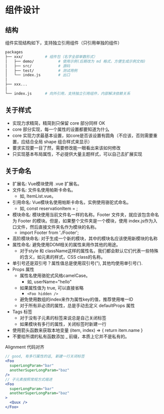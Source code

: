 # 组件设计

## 结构

组件实现结构如下，支持独立引用组件（只引用单独的组件）

```bash
packages
├── xxx/          # 组件包（名字全部单数形式）
│   ├── demo/           # 使用示例(后期改为 md 格式，方便生成示例文档)
│   ├── src/            # 源码
│   ├── test/           # 测试用例
│   └── index.js        # 出口
│
├── xxx...
│
└── index.js      # 向外引用，支持独立引用组件，内部解决依赖关系
```

## 关于样式

- 实现力求精简，精简到只保留 core 部分同样 OK
- core 部分实现，每一个属性的设置都要知道为什么
- core 实现力求最基本设置，如core是否该设置有圆角（不应该，否则需要重置，应结合全局 shape 组合样式来显示）
- 要求实现要一目了然，需要修改能一眼看出来该如何修改
- 只实现基本布局属性，不必提供大量主题样式，可以自己去扩展实现

## 关于命名

- 扩展名: Vue模块使用 .vue 扩展名。
- 文件名: 文件名使用帕斯卡命名。
  - 如, ItemList.vue。
- 引用命名: Vue模块名使用帕斯卡命名，实例使用骆驼式命名。
  - 如, const reservationItem = <ReservationCard />;
- 模块命名: 模块使用当前文件名一样的名称。Footer 文件夹，就应该包含命名为 Footer 的模块。但是，如果整个文件夹是一个模块，使用 index.js作为入口文件，然后直接文件夹名作为模块的名称。
  - import Footer from './Footer';
- 高阶模块命名: 对于生成一个新的模块，其中的模块名应该使用新模块的名称
- 属性命名: 避免使用DOM相关的属性来用作其他的用途。
  - 对于style 和 className这样的属性名，我们都会默认它们代表一些特殊的含义，如元素的样式，CSS class的名称。
- 单引号还是双引号？属性值总是使用双引号("), 其他均使用单引号(').
- Props 属性
  - 属性名使用骆驼式风格camelCase。
    - 如, userName="hello"
  - 如果属性值为 true, 可以直接省略
    - `<Foo hidden />`
  - 避免使用数组的index来作为属性key的值，推荐使用唯一ID
  - 对于所有非必须的属性，总是手动去定义 defaultProps 属性
- Tags 标签
  - 对于没有子元素的标签来说总是自己关闭标签
  - 如果模块有多行的属性，关闭标签时新建一行
- 使用箭头函数来获取本地变量 (item, index) => { return item.name }
- 不要给所谓的私有函数添加 _ 前缀，本质上它并不是私有的。

Alignment 代码对齐

```jsx
// good, 有多行属性的话, 新建一行关闭标签
<Foo
  superLongParam="bar"
  anotherSuperLongParam="baz"
/>
// 子元素按照常规方式缩进
<Foo
  superLongParam="bar"
  anotherSuperLongParam="baz"
>
  <Quux />
</Foo>
```
